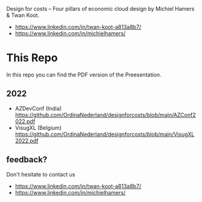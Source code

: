 Design for costs – Four pillars of economic cloud design
by Michiel Hamers & Twan Koot.
- https://www.linkedin.com/in/twan-koot-a813a8b7/
- https://www.linkedin.com/in/michielhamers/

# This Repo
In this repo you can find the PDF version of the Preesentation.

## 2022
- AZDevConf (India) https://github.com/OrdinaNederland/designforcosts/blob/main/AZConf2022.pdf
- VisugXL (Belgium) https://github.com/OrdinaNederland/designforcosts/blob/main/VisugXL2022.pdf

## feedback? 
Don't hesitate to contact us

- https://www.linkedin.com/in/twan-koot-a813a8b7/
- https://www.linkedin.com/in/michielhamers/
